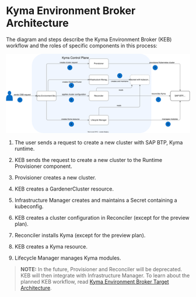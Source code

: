# Kyma Environment Broker Architecture

The diagram and steps describe the Kyma Environment Broker (KEB) workflow and the roles of specific components in this process:

![KEB diagram](../assets/keb-arch.svg)

1. The user sends a request to create a new cluster with SAP BTP, Kyma runtime.

2. KEB sends the request to create a new cluster to the Runtime Provisioner component.

3. Provisioner creates a new cluster.

4. KEB creates a GardenerCluster resource.

5. Infrastructure Manager creates and maintains a Secret containing a kubeconfig.

6. KEB creates a cluster configuration in Reconciler (except for the preview plan).

7. Reconciler installs Kyma (except for the preview plan). 

8. KEB creates a Kyma resource.

9. Lifecycle Manager manages Kyma modules.

> **NOTE:** In the future, Provisioner and Reconciler will be deprecated.  KEB will then integrate with Infrastructure Manager. To learn about the planned KEB workflow, read [Kyma Environment Broker Target Architecture](01-20-target-architecture.md).
